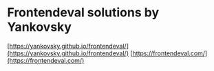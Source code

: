# Frontendeval solutions by Yankovsky

[https://yankovsky.github.io/frontendeval/](https://yankovsky.github.io/frontendeval/)
[https://frontendeval.com/](https://frontendeval.com/)
